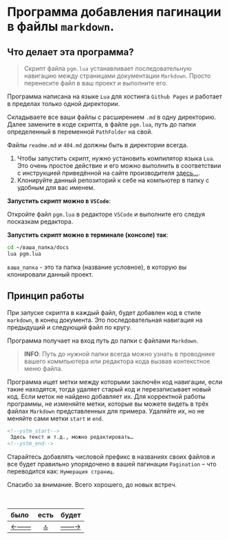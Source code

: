 # **Программа** добавления пагинации в файлы `markdown`.

## Что делает эта программа?

>Скрипт файла `pgm.lua` устанавливает последовательную навигацию между страницами документации `Markdown`. Просто перенесите файл в ваш проект и выполните его.

Программа написана на языке ` Lua ` для хостинга `Github Pages` и работает в пределах только одной директории.

Складываете все ваши файлы с расширением `.md` в одну директорию. Далее замените в коде скрипта, в файле `pgm.lua`, путь до папки определенный в переменной `PathFolder` на свой.

Файлы `readme.md` и `404.md` должны быть в директории всегда.

 1. Чтобы запустить скрипт, нужно установить компилятор языка `Lua`. Это очень простое действие и его можно выполнить в соответствии с инструкцией приведённой на сайте производителя [здесь…](https://lua.org/start.html).
 2. Клонируйте данный репозиторий к себе на компьютер в папку с удобным для вас именем.

 **Запустить скрипт можно в `VSCode`**:

Откройте файл `pgm.lua` в редакторе `VSCode` и выполните его следуя посказкам редактора. 

 **Запустить скрипт можно в терминале (консоле) так**:

 ```sh
 cd ~/ваша_папка/docs 
 lua pgm.lua
 ```

`ваша_папка` - это та папка (название условное), в которую вы клонировали данный проект.


 ## Принцип работы

При запуске скрипта в каждый файл, будет добавлен код в стиле `markdown`, в конец документа. Это последовательная навигация на предыдущий и следующий файл по кругу.

Программа получает на вход путь до папки с файлами `Markdown`.

> **INFO**: Путь до нужной папки всегда можно узнать в проводнике вашего коммпьютера или редактора кода вызвав контекстное меню файла.

 Программа ищет метки между которыми заключён код навигации, если такие находятся, тогда удаляет старый код и перезаписывает новый код. Если меток не найдено добавляет их. Для корректной работы программы, не изменяйте метки, которые вы можете видеть в трёх файлах `Markdown` представленных для примера. Удаляйте их, но не меняйте сами метки `start` и `end`.

 ```html
<!--ystm_start-->
  Здесь текст и т.д., можно редактировать…
<!--ystm_end-->
 ```

 Старайтесь добавлять числовой префикс в названиях своих файлов и все будет правильно упорядочено в вашей пагинации `Pagination` – что переводится как: `Нумерация страниц`.

  Спасибо за внимание. 
  Всего хорошего, до новых встреч.


<!--ystm_start-->
<br>

 |было|есть|будет| 
 |:---|:---:|---:| 
 [←——](404.md)|[ 🔝 ](#)|[——→](001-file.md) 

 <br>
<!--ystm_end-->

